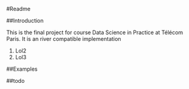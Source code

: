 #Readme

##Introduction 

This is the final project for course Data Science in Practice at Télécom Paris. It is an river compatible implementation 


1. Lol2 
1. Lol3

##Examples 


##todo